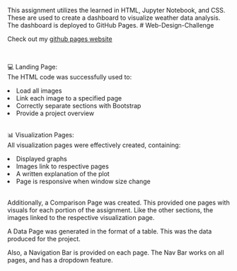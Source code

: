 This assignment utilizes the learned in HTML, Jupyter Notebook, and CSS. These are used to create a dashboard to visualize weather data analysis. The dashboard is deployed to GitHub Pages.    # Web-Design-Challenge


Check out my [github pages website](https://emersonmolett.github.io/Web-Design-Challenge/Resources/assets/images/Landing_Page.html)

<br>

💻 Landing Page:<br>
The HTML code was successfully used to:
<li>Load all images</li>
<li>Link each image to a specified page</li>
<li>Correctly separate sections with Bootstrap</li>
<li>Provide a project overview</li> 

<br>

📊 Visualization Pages: <br>
All visualization pages were effectively created, containing:
<li>Displayed graphs</li>
<li>Images link to respective pages</li>
<li>A written explanation of the plot</li>
<li>Page is responsive when window size change</li>   

<br>
<p>Additionally, a Comparison Page was created. This provided one pages with visuals for each portion of the assignment. Like the other sections, the images linked to the respective visualization page.</p>

<p>A Data Page was generated in the format of a table. This was the data produced for the project.</p>

<p>Also, a Navigation Bar is provided on each page. The Nav Bar works on all pages, and has a dropdown feature. </p> 


